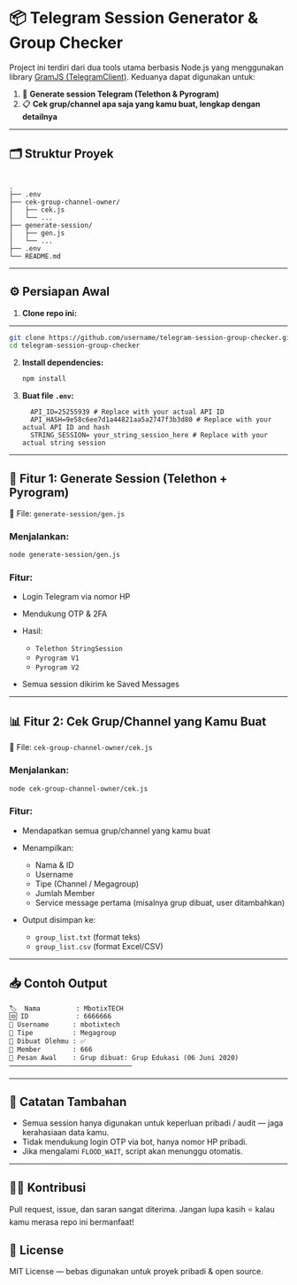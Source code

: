 # 📦 Telegram Session Generator & Group Checker

Project ini terdiri dari dua tools utama berbasis Node.js yang menggunakan library [GramJS (TelegramClient)](https://gram.js.org/). Keduanya dapat digunakan untuk:

1. 🔑 **Generate session Telegram (Telethon & Pyrogram)**
2. 📋 **Cek grup/channel apa saja yang kamu buat, lengkap dengan detailnya**

---

## 🗂 Struktur Proyek

```

.
├── .env
├── cek-group-channel-owner/
│   ├── cek.js
│   └── ...
├── generate-session/
│   ├── gen.js
│   └── ...
├── .env
└── README.md

````

---

## ⚙️ Persiapan Awal

1. **Clone repo ini:**
---
   ```bash
   git clone https://github.com/username/telegram-session-group-checker.git
   cd telegram-session-group-checker
````

2. **Install dependencies:**

   ```bash
   npm install
   ```

3. **Buat file `.env`:**

   ```env
     API_ID=25255939 # Replace with your actual API ID
     API_HASH=9e58c6ee7d1a44821aa5a2747f3b3d80 # Replace with your actual API ID and hash
     STRING_SESSION= your_string_session_here # Replace with your actual string session
   ```

---

## 🔐 Fitur 1: Generate Session (Telethon + Pyrogram)

📁 File: `generate-session/gen.js`

### Menjalankan:

```bash
node generate-session/gen.js
```

### Fitur:

* Login Telegram via nomor HP
* Mendukung OTP & 2FA
* Hasil:

  * `Telethon StringSession`
  * `Pyrogram V1`
  * `Pyrogram V2`
* Semua session dikirim ke Saved Messages

---

## 📊 Fitur 2: Cek Grup/Channel yang Kamu Buat

📁 File: `cek-group-channel-owner/cek.js`

### Menjalankan:

```bash
node cek-group-channel-owner/cek.js
```

### Fitur:

* Mendapatkan semua grup/channel yang kamu buat
* Menampilkan:

  * Nama & ID
  * Username
  * Tipe (Channel / Megagroup)
  * Jumlah Member
  * Service message pertama (misalnya grup dibuat, user ditambahkan)
* Output disimpan ke:

  * `group_list.txt` (format teks)
  * `group_list.csv` (format Excel/CSV)

---

## 📥 Contoh Output

```txt
🏷️  Nama         : MbotixTECH
🆔 ID            : 6666666
🔗 Username      : mbotixtech
📁 Tipe          : Megagroup
👑 Dibuat Olehmu : ✅
👥 Member        : 666
📜 Pesan Awal    : Grup dibuat: Grup Edukasi (06 Juni 2020)
───────────────────────────────
```

---

## 🧪 Catatan Tambahan

* Semua session hanya digunakan untuk keperluan pribadi / audit — jaga kerahasiaan data kamu.
* Tidak mendukung login OTP via bot, hanya nomor HP pribadi.
* Jika mengalami `FLOOD_WAIT`, script akan menunggu otomatis.

---

## 🧑‍💻 Kontribusi

Pull request, issue, dan saran sangat diterima. Jangan lupa kasih ⭐ kalau kamu merasa repo ini bermanfaat!

## 📄 License

MIT License — bebas digunakan untuk proyek pribadi & open source.
